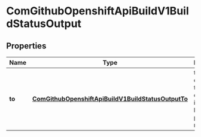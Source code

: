 
# ComGithubOpenshiftApiBuildV1BuildStatusOutput

## Properties
Name | Type | Description | Notes
------------ | ------------- | ------------- | -------------
**to** | [**ComGithubOpenshiftApiBuildV1BuildStatusOutputTo**](ComGithubOpenshiftApiBuildV1BuildStatusOutputTo.md) | to describes the status of the built image being pushed to a registry. |  [optional]



